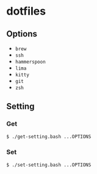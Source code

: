 # dotfiles

## Options

- `brew`
- `ssh`
- `hammerspoon`
- `lima`
- `kitty`
- `git`
- `zsh`

## Setting

### Get

```bash
$ ./get-setting.bash ...OPTIONS
```

### Set

```bash
$ ./set-setting.bash ...OPTIONS
```